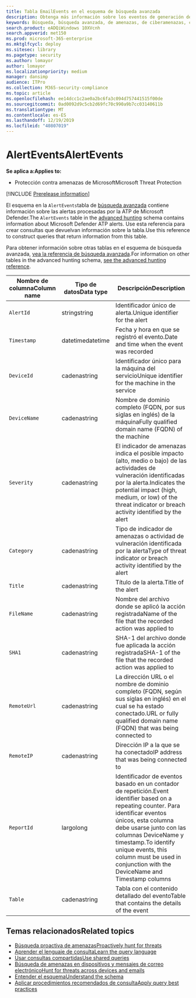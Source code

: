 ```yaml
---
title: Tabla EmailEvents en el esquema de búsqueda avanzada
description: Obtenga más información sobre los eventos de generación de alertas en la tabla AlertEvents en el esquema de búsqueda avanzada
keywords: Búsqueda, búsqueda avanzada, de amenazas, de ciberamenazas, consulta, telemetría, referencia del esquema, kusto, tabla, columna, tipo de datos, descripción, alertas, alerta, gravedad, categoría
search.product: eADQiWindows 10XVcnh
search.appverid: met150
ms.prod: microsoft-365-enterprise
ms.mktglfcycl: deploy
ms.sitesec: library
ms.pagetype: security
ms.author: lomayor
author: lomayor
ms.localizationpriority: medium
manager: dansimp
audience: ITPro
ms.collection: M365-security-compliance
ms.topic: article
ms.openlocfilehash: ee14dcc1c2ae0a2bc6fa3c094d757441515f00de
ms.sourcegitcommit: 0ad0092d9c5cb2d69fc70c990a9b7cc03140611b
ms.translationtype: MT
ms.contentlocale: es-ES
ms.lasthandoff: 12/19/2019
ms.locfileid: "40807019"
---
```

# <a name="alertevents"></a><span data-ttu-id="67fee-104">AlertEvents</span><span class="sxs-lookup"><span data-stu-id="67fee-104">AlertEvents</span></span>

<span data-ttu-id="67fee-105">**Se aplica a:**</span><span class="sxs-lookup"><span data-stu-id="67fee-105">**Applies to:**</span></span>
- <span data-ttu-id="67fee-106">Protección contra amenazas de Microsoft</span><span class="sxs-lookup"><span data-stu-id="67fee-106">Microsoft Threat Protection</span></span>

[!INCLUDE [Prerelease information](../includes/prerelease.md)]

<span data-ttu-id="67fee-107">El esquema en la `AlertEvents`tabla de [búsqueda avanzada](advanced-hunting-overview.md) contiene información sobre las alertas procesadas por la ATP de Microsoft Defender.</span><span class="sxs-lookup"><span data-stu-id="67fee-107">The `AlertEvents` table in the [advanced hunting](advanced-hunting-overview.md) schema contains information about Microsoft Defender ATP alerts.</span></span> <span data-ttu-id="67fee-108">Use esta referencia para crear consultas que devuelvan información sobre la tabla.</span><span class="sxs-lookup"><span data-stu-id="67fee-108">Use this reference to construct queries that return information from this table.</span></span>

<span data-ttu-id="67fee-109">Para obtener información sobre otras tablas en el esquema de búsqueda avanzada, [vea la referencia de búsqueda avanzada](advanced-hunting-schema-tables.md).</span><span class="sxs-lookup"><span data-stu-id="67fee-109">For information on other tables in the advanced hunting schema, [see the advanced hunting reference](advanced-hunting-schema-tables.md).</span></span>

| <span data-ttu-id="67fee-110">Nombre de columna</span><span class="sxs-lookup"><span data-stu-id="67fee-110">Column name</span></span> | <span data-ttu-id="67fee-111">Tipo de datos</span><span class="sxs-lookup"><span data-stu-id="67fee-111">Data type</span></span> | <span data-ttu-id="67fee-112">Descripción</span><span class="sxs-lookup"><span data-stu-id="67fee-112">Description</span></span> |
|-------------|-----------|-------------|
| `AlertId` | <span data-ttu-id="67fee-113">string</span><span class="sxs-lookup"><span data-stu-id="67fee-113">string</span></span> | <span data-ttu-id="67fee-114">Identificador único de alerta.</span><span class="sxs-lookup"><span data-stu-id="67fee-114">Unique identifier for the alert</span></span> |
| `Timestamp` | <span data-ttu-id="67fee-115">datetime</span><span class="sxs-lookup"><span data-stu-id="67fee-115">datetime</span></span> | <span data-ttu-id="67fee-116">Fecha y hora en que se registró el evento.</span><span class="sxs-lookup"><span data-stu-id="67fee-116">Date and time when the event was recorded</span></span> |
| `DeviceId` | <span data-ttu-id="67fee-117">cadena</span><span class="sxs-lookup"><span data-stu-id="67fee-117">string</span></span> | <span data-ttu-id="67fee-118">Identificador único para la máquina del servicio</span><span class="sxs-lookup"><span data-stu-id="67fee-118">Unique identifier for the machine in the service</span></span> |
| `DeviceName` | <span data-ttu-id="67fee-119">cadena</span><span class="sxs-lookup"><span data-stu-id="67fee-119">string</span></span> | <span data-ttu-id="67fee-120">Nombre de dominio completo (FQDN, por sus siglas en inglés) de la máquina</span><span class="sxs-lookup"><span data-stu-id="67fee-120">Fully qualified domain name (FQDN) of the machine</span></span> |
| `Severity` | <span data-ttu-id="67fee-121">cadena</span><span class="sxs-lookup"><span data-stu-id="67fee-121">string</span></span> | <span data-ttu-id="67fee-122">El indicador de amenazas indica el posible impacto (alto, medio o bajo) de las actividades de vulneración identificadas por la alerta.</span><span class="sxs-lookup"><span data-stu-id="67fee-122">Indicates the potential impact (high, medium, or low) of the threat indicator or breach activity identified by the alert</span></span> |
| `Category` | <span data-ttu-id="67fee-123">cadena</span><span class="sxs-lookup"><span data-stu-id="67fee-123">string</span></span> | <span data-ttu-id="67fee-124">Tipo de indicador de amenazas o actividad de vulneración identificada por la alerta</span><span class="sxs-lookup"><span data-stu-id="67fee-124">Type of threat indicator or breach activity identified by the alert</span></span> |
| `Title` | <span data-ttu-id="67fee-125">cadena</span><span class="sxs-lookup"><span data-stu-id="67fee-125">string</span></span> | <span data-ttu-id="67fee-126">Título de la alerta.</span><span class="sxs-lookup"><span data-stu-id="67fee-126">Title of the alert</span></span> |
| `FileName` | <span data-ttu-id="67fee-127">cadena</span><span class="sxs-lookup"><span data-stu-id="67fee-127">string</span></span> | <span data-ttu-id="67fee-128">Nombre del archivo donde se aplicó la acción registrada</span><span class="sxs-lookup"><span data-stu-id="67fee-128">Name of the file that the recorded action was applied to</span></span> |
| `SHA1` | <span data-ttu-id="67fee-129">cadena</span><span class="sxs-lookup"><span data-stu-id="67fee-129">string</span></span> | <span data-ttu-id="67fee-130">SHA-1 del archivo donde fue aplicada la acción registrada</span><span class="sxs-lookup"><span data-stu-id="67fee-130">SHA-1 of the file that the recorded action was applied to</span></span> |
| `RemoteUrl` | <span data-ttu-id="67fee-131">cadena</span><span class="sxs-lookup"><span data-stu-id="67fee-131">string</span></span> | <span data-ttu-id="67fee-132">La dirección URL o el nombre de dominio completo (FQDN, según sus siglas en inglés) en el cual se ha estado conectado.</span><span class="sxs-lookup"><span data-stu-id="67fee-132">URL or fully qualified domain name (FQDN) that was being connected to</span></span> |
| `RemoteIP` | <span data-ttu-id="67fee-133">cadena</span><span class="sxs-lookup"><span data-stu-id="67fee-133">string</span></span> | <span data-ttu-id="67fee-134">Dirección IP a la que se ha conectado</span><span class="sxs-lookup"><span data-stu-id="67fee-134">IP address that was being connected to</span></span> |
| `ReportId` | <span data-ttu-id="67fee-135">largo</span><span class="sxs-lookup"><span data-stu-id="67fee-135">long</span></span> | <span data-ttu-id="67fee-136">Identificador de eventos basado en un contador de repetición.</span><span class="sxs-lookup"><span data-stu-id="67fee-136">Event identifier based on a repeating counter.</span></span> <span data-ttu-id="67fee-137">Para identificar eventos únicos, esta columna debe usarse junto con las columnas DeviceName y timestamp.</span><span class="sxs-lookup"><span data-stu-id="67fee-137">To identify unique events, this column must be used in conjunction with the DeviceName and Timestamp columns</span></span> |
| `Table` | <span data-ttu-id="67fee-138">cadena</span><span class="sxs-lookup"><span data-stu-id="67fee-138">string</span></span> | <span data-ttu-id="67fee-139">Tabla con el contenido detallado del evento</span><span class="sxs-lookup"><span data-stu-id="67fee-139">Table that contains the details of the event</span></span> |

## <a name="related-topics"></a><span data-ttu-id="67fee-140">Temas relacionados</span><span class="sxs-lookup"><span data-stu-id="67fee-140">Related topics</span></span>
- [<span data-ttu-id="67fee-141">Búsqueda proactiva de amenazas</span><span class="sxs-lookup"><span data-stu-id="67fee-141">Proactively hunt for threats</span></span>](advanced-hunting-overview.md)
- [<span data-ttu-id="67fee-142">Aprender el lenguaje de consulta</span><span class="sxs-lookup"><span data-stu-id="67fee-142">Learn the query language</span></span>](advanced-hunting-query-language.md)
- [<span data-ttu-id="67fee-143">Usar consultas compartidas</span><span class="sxs-lookup"><span data-stu-id="67fee-143">Use shared queries</span></span>](advanced-hunting-shared-queries.md)
- [<span data-ttu-id="67fee-144">Búsqueda de amenazas en dispositivos y mensajes de correo electrónico</span><span class="sxs-lookup"><span data-stu-id="67fee-144">Hunt for threats across devices and emails</span></span>](advanced-hunting-query-emails-devices.md)
- [<span data-ttu-id="67fee-145">Entender el esquema</span><span class="sxs-lookup"><span data-stu-id="67fee-145">Understand the schema</span></span>](advanced-hunting-schema-tables.md)
- [<span data-ttu-id="67fee-146">Aplicar procedimientos recomendados de consulta</span><span class="sxs-lookup"><span data-stu-id="67fee-146">Apply query best practices</span></span>](advanced-hunting-best-practices.md)
